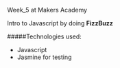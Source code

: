 Week_5 at Makers Academy

Intro to Javascript by doing **FizzBuzz** 

#####Technologies used:

- Javascript
- Jasmine for testing